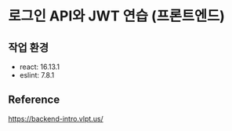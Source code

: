 # 로그인 API와 JWT 연습 (프론트엔드)

## 작업 환경

- react: 16.13.1
- eslint: 7.8.1

## Reference

https://backend-intro.vlpt.us/
